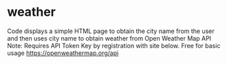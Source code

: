 # weather
Code displays a simple HTML page to obtain the city name from the user and then uses city name to obtain weather from Open Weather Map API
Note: Requires API Token Key by registration with site below. Free for basic usage
https://openweathermap.org/api
